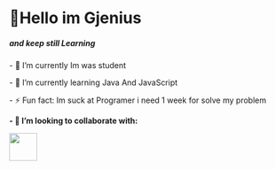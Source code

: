 <h1 align="left">👏Hello im Gjenius</h1>
<h5 align="left" weight="20px">and keep still Learning</h5>
<p>- 🔭 I’m currently Im was student </p>
<p>- 🌱 I’m currently learning Java And JavaScript</p>
<p>- ⚡ Fun fact: Im suck at Programer i need 1 week for solve my problem</p>
<p><b weight="40px">- 👯 I’m looking to collaborate <a weight="70px">with:</a></b>
  <p><img src="https://avatars.githubusercontent.com/u/76912443?v=4" height="50px" width="50px"></p>
 </p>






